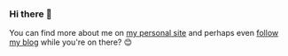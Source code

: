 ### Hi there 👋

You can find more about me on [my personal site](https://rusingh.com/) and perhaps even [follow my blog](https://rusingh.com/blog/) while you're on there? 😊
